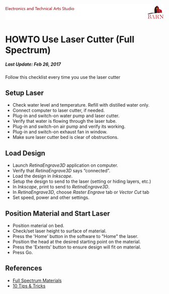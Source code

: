 
![BARN ETA](ref/BARN-ETA-Header.png)
# HOWTO Use Laser Cutter (Full Spectrum)
##### Last Update: Feb 26, 2017

Follow this checklist every time you use the laser cutter

## Setup Laser

- Check water level and temperature. Refill with distilled water only.
- Connect computer to laser cutter, if needed.
- Plug-in and switch-on water pump and laser cutter.
- Verify that water is flowing through the laser tube.
- Plug-in and switch-on air pump and verify its working.
- Plug-in and switch-on exhaust fan in window.
- Make sure laser cutter bed is clear of obstructions.

## Load Design

- Launch _RetinaEngrave3D_ application on computer.
- Verify that _RetinaEngrave3D_ says “connected”.
- Load the design in _Inkscape_.
- Setup the design to send to the laser (setting or hiding layers, etc.)
- In _Inkscape_, print to send to _RetinaEngrave3D_.
- In _RetinaEngrave3D_, choose *Raster Engrave* tab or *Vector Cut* tab 
- Set speed, power and other settings.

## Position Material and Start Laser

- Position material on bed.
- Check/set laser height to surface of material. 
- Press the 'Home' button in the software to "Home" the laser.
- Position the head at the desired starting point on the material.
- Press the 'Extents' button to ensure design will fit on material.
- Press Go.

## References

- [Full Spectrum Materials](https://fslaser.com/Applications/)
- [10 Tips & Tricks](http://www.instructables.com/id/10-Tips-and-Tricks-for-Laser-Engraving-and-Cutting/)
